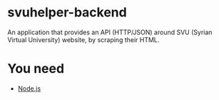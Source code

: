 # svuhelper-backend
An application that provides an API (HTTP/JSON) around SVU (Syrian Virtual University) website, by scraping their HTML.

# You need
* [Node.js](https://nodejs.org/en/)
